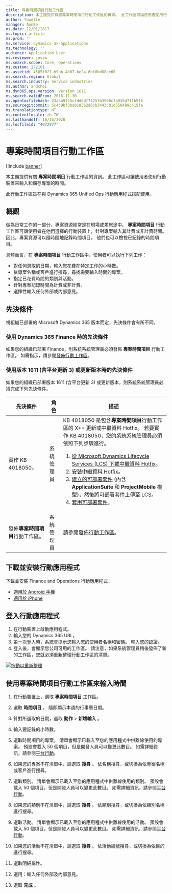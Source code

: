 ```yaml
---
title: 專案時間項目行動工作區
description: 本主題提供有關專案時間項目行動工作區的資訊。 此工作區可讓使用者使用行動裝置來輸入和儲存專案的時間。
author: Yowelle
manager: AnnBe
ms.date: 12/01/2017
ms.topic: article
ms.prod: ''
ms.service: dynamics-ax-applications
ms.technology: ''
audience: Application User
ms.reviewer: josaw
ms.search.scope: Core, Operations
ms.custom: 272101
ms.assetid: 4505f021-b9bb-4b87-be24-6bf0bd88ee60
ms.search.region: Global
ms.search.industry: Service industries
ms.author: andchoi
ms.dyn365.ops.version: Version 1611
ms.search.validFrom: 2016-11-30
ms.openlocfilehash: 23a5a9f25cfdd6df74257b3500c7a035d711b5f6
ms.sourcegitcommit: 5c4c9bf3ba018562d6cb3443c01d550489c415fa
ms.translationtype: HT
ms.contentlocale: zh-TW
ms.lasthandoff: 10/16/2020
ms.locfileid: "4072977"
---
```

# <a name="project-time-entry-mobile-workspace"></a>專案時間項目行動工作區

[!include [banner](../includes/banner.md)]

本主題提供有關 **專案時間項目** 行動工作區的資訊。 此工作區可讓使用者使用行動裝置來輸入和儲存專案的時間。

此行動工作區旨在與 Dynamics 365 Unified Ops 行動應用程式搭配使用。 

## <a name="overview"></a>概觀
做為日常工作的一部分，專案資源經常是在現場或差旅途中。 **專案時間項目** 行動工作區可讓使用者在他們選擇的行動裝置上，針對專案輸入其計費或非計費時間。 因此，專案資源可以隨時隨地記錄時間項目。 他們也可以檢視已記錄的時間項目。 

具體而言，在 **專案時間項目** 行動工作區中，使用者可以執行下列工作：

-   對任何選取的日期，輸入您花費在特定工作的小時數。
-   依專案名稱或客戶進行搜尋，尋找需要輸入時間的專案。
-   指定已花費時間的類別與活動。
-   針對專案記錄時間為計費或非計費。
-   選擇性輸入任何外部或內部意見。

## <a name="prerequisites"></a>先決條件
視組織已部署的 Microsoft Dynamics 365 版本而定，先決條件會有所不同。

### <a name="prerequisites-if-you-use-dynamics-365-finance"></a>使用 Dynamics 365 Finance 時的先決條件
如果您的組織已部署 Finance，則系統系統管理員必須發佈 **專案時間項目** 行動工作區。 如需指示，請參閱[發佈行動工作區](https://docs.microsoft.com/dynamics365/fin-ops-core/dev-itpro/mobile-apps/publish-mobile-workspace)。

### <a name="prerequisites-if-you-use-version-1611-with-platform-update-3-or-later"></a>使用版本 1611 (含平台更新 3) 或更新版本時的先決條件
如果您的組織已部署版本 1611 (含平台更新 3) 或更新版本，則系統系統管理員必須完成下列先決條件。 

<table>
<thead>
<tr class="header">
<th>先決條件</th>
<th>角色</th>
<th>描述</th>
</tr>
</thead>
<tbody>
<tr class="odd">

<td>實作 KB 4018050。</td>
<td>系統管理員</td>
<td>KB 4018050 是包含<strong>專案時間項目</strong>行動工作區的 X++ 更新或中繼資料 Hotfix。 若要實作 KB 4018050，您的系統系統管理員必須依照下列步驟進行。
<ol>
<li><a href="https://docs.microsoft.com/dynamics365/fin-ops-core/dev-itpro/migration-upgrade/download-hotfix-lcs">從 Microsoft Dynamics Lifecycle Services (LCS) 下載中繼資料 Hotfix</a>。</li>
<li><a href="https://docs.microsoft.com/dynamics365/fin-ops-core/dev-itpro/migration-upgrade/install-metadata-hotfix-package">安裝中繼資料 Hotfix</a>。</li>
<li><a href="https://docs.microsoft.com/dynamics365/fin-ops-core/dev-itpro/deployment/create-apply-deployable-package">建立的可部署套件</a> (內含<strong>ApplicationSuite</strong> 和 <strong>ProjectMobile</strong> 模型)，然後將可部署套件上傳至 LCS。</li>
<li><a href="https://docs.microsoft.com/dynamics365/fin-ops-core/dev-itpro/deployment/apply-deployable-package-system">套用可部署套件</a>。</li>

</ol></td>
</tr>
<tr class="even">
<td>發佈<strong>專案時間項目</strong>行動工作區。</td>
<td>系統管理員</td>
<td>請參閱<a href="https://docs.microsoft.com/dynamics365/fin-ops-core/dev-itpro/mobile-apps/publish-mobile-workspace">發佈行動工作區</a>。</td>
</tr>
</tbody>
</table>

## <a name="download-and-install-the-mobile-app"></a>下載並安裝行動應用程式

下載並安裝 Finance and Operations 行動應用程式：

-   [適用於 Android 手機](https://go.microsoft.com/fwlink/?linkid=850662)
-   [適用於 iPhone](https://go.microsoft.com/fwlink/?linkid=850663)

## <a name="sign-in-to-the-mobile-app"></a>登入行動應用程式
1.  在行動裝置上啟動應用程式。
2.  輸入您的 Dynamics 365 URL。
3.  第一次登入時，系統會提示您輸入您的使用者名稱和密碼。 輸入您的認證。
4.  登入後，會顯示您公司可用的工作區。 請注意，如果系統管理員稍後發佈了新的工作區，您就必須重新整理行動工作區的清單。

[![拖動以重新整理](./media/pull-to-refresh-list-of-workspaces-183x300.png)](./media/pull-to-refresh-list-of-workspaces.png)

## <a name="enter-time-by-using-the-project-time-entry-mobile-workspace"></a>使用專案時間項目行動工作區來輸入時間
1.  在行動裝置上，選取 **專案時間項目** 工作區。
2.  選取 **時間項目** 。 隨即顯示本週的行事曆日期。
3.  針對所選取的日期，選取 **動作** &gt; **新增輸入** 。
4.  輸入要記錄的小時數。
5.  選取時間項目的專案。 清單會顯示已載入至您的應用程式中供離線使用的專案。 預設會載入 50 個項目，但是開發人員可以變更此數目。 如需詳細資訊，請參閱[平台行動](https://docs.microsoft.com/dynamics365/fin-ops-core/dev-itpro/mobile-apps/mobile-app-home-page)。
6.  如果您的專案不在清單中，請選取 **搜尋** 。 依名稱搜尋，或切換為依專案名稱或客戶進行搜尋。
7.  選取類別。 清單會顯示已載入至您的應用程式中供離線使用的類別。 預設會載入 50 個項目，但是開發人員可以變更此數目。 如需詳細資訊，請參閱[平台行動](https://docs.microsoft.com/dynamics365/fin-ops-core/dev-itpro/mobile-apps/mobile-app-home-page)。
8.  如果您的類別不在清單中，請選取 **搜尋** 。 依類別搜尋，或切換為依類別名稱進行搜尋。
9.  選取活動。 清單會顯示已載入至您的應用程式中供離線使用的活動。 預設會載入 50 個項目，但是開發人員可以變更此數目。 如需詳細資訊，請參閱[平台行動](https://docs.microsoft.com/dynamics365/fin-ops-core/dev-itpro/mobile-apps/mobile-app-home-page)。
10. 如果您的活動不在清單中，請選取 **搜尋** 。 依活動編號搜尋，或切換為依目的進行搜尋。

11. 選取明細屬性。
12. 選用：輸入任何外部及內部意見。
13. 選取 **完成** 。
